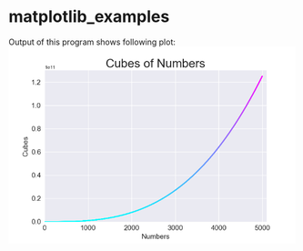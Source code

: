 # matplotlib_examples
Output of this program shows following plot:
![image of plot](colored_cubes/colored_cubes.png)
